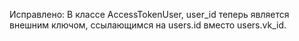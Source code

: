 Исправлено: В классе AccessTokenUser, user_id теперь является внешним ключом, ссылающимся на users.id вместо users.vk_id.